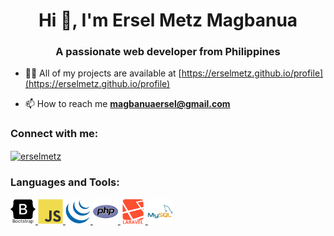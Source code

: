 <h1 align="center">Hi 👋, I'm Ersel Metz Magbanua</h1>
<h3 align="center">A passionate web developer from Philippines</h3>

- 👨‍💻 All of my projects are available at [https://erselmetz.github.io/profile](https://erselmetz.github.io/profile)

- 📫 How to reach me **magbanuaersel@gmail.com**

<h3 align="left">Connect with me:</h3>
<p align="left">
<a href="https://fb.com/erselmetz" target="blank"><img align="center" src="https://raw.githubusercontent.com/rahuldkjain/github-profile-readme-generator/master/src/images/icons/Social/facebook.svg" alt="erselmetz" height="30" width="40" /></a>
</p>

<h3 align="left">Languages and Tools:</h3>
<p align="left">

<a href="https://getbootstrap.com" target="_blank" rel="noreferrer">
  <img src="https://raw.githubusercontent.com/devicons/devicon/master/icons/bootstrap/bootstrap-plain-wordmark.svg" alt="bootstrap" width="40" height="40"/>
</a>

<a href="https://javascript.com" target="_blank" rel="noreferrer">
  <img src="https://raw.githubusercontent.com/devicons/devicon/master/icons/javascript/javascript-original.svg" alt="javascript" width="40" height="40"/>
</a>

<a href="https://jquery.com" target="_blank" rel="noreferrer">
  <img src="https://raw.githubusercontent.com/devicons/devicon/master/icons/jquery/jquery-original.svg" alt="jquery" width="40" height="40"/>
</a>

<a href="https://www.php.net" target="_blank" rel="noreferrer">
  <img src="https://raw.githubusercontent.com/devicons/devicon/master/icons/php/php-original.svg" alt="php" width="40" height="40"/>
</a> 

<a href="https://laravel.com/" target="_blank" rel="noreferrer">
  <img src="https://raw.githubusercontent.com/devicons/devicon/master/icons/laravel/laravel-plain-wordmark.svg" alt="laravel" width="40" height="40"/>
</a>

<a href="https://www.mysql.com/" target="_blank" rel="noreferrer">
  <img src="https://raw.githubusercontent.com/devicons/devicon/master/icons/mysql/mysql-original-wordmark.svg" alt="mysql" width="40" height="40"/>
</a>
